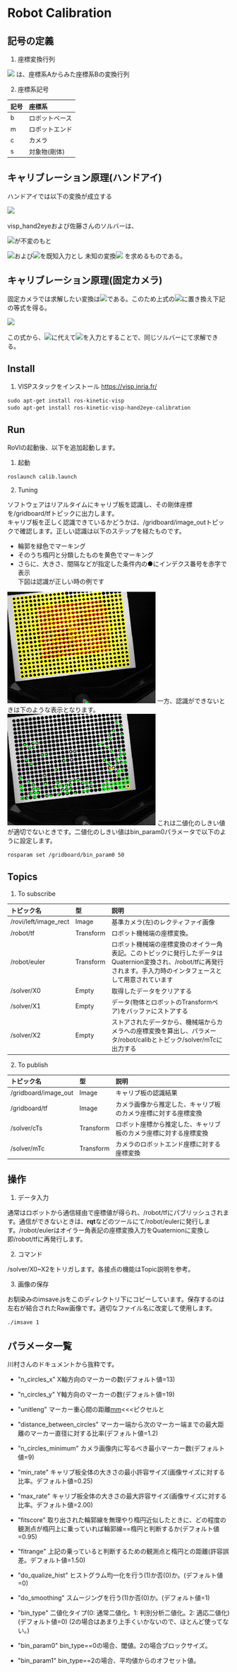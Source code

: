 # Robot Calibration

## 記号の定義
1. 座標変換行列
<img src="https://latex.codecogs.com/gif.latex?{}^{A}T_{B}" />
は、座標系Aからみた座標系Bの変換行列

2. 座標系記号

|記号|座標系|
|:----|:----|
|b|ロボットベース|
|m|ロボットエンド|
|c|カメラ|
|s|対象物(剛体)|

## キャリブレーション原理(ハンドアイ)
ハンドアイでは以下の変換が成立する

  <img src="https://latex.codecogs.com/gif.latex?{}^{b}T_{s}={}^{b}T_{m}\cdot{}^{m}T_{c}\cdot{}^{c}T_{s}" />

visp_hand2eyeおよび佐藤さんのソルバーは、

<img src="https://latex.codecogs.com/gif.latex?{}^{b}T_{s}">が不変のもと

<img src="https://latex.codecogs.com/gif.latex?{}^{b}T_{m}">および<img src="https://latex.codecogs.com/gif.latex?{}^{c}T_{s}">を既知入力とし
未知の変換<img src="https://latex.codecogs.com/gif.latex?{}^{m}T_{c}">
を求めるものである。

## キャリブレーション原理(固定カメラ)
固定カメラでは求解したい変換は<img src="https://latex.codecogs.com/gif.latex?{}^{b}T_{c}" />である。このため上式の<img src="https://latex.codecogs.com/gif.latex?{}^{m}T_{c}" />に置き換え下記の等式を得る。

  <img src="https://latex.codecogs.com/gif.latex?{}^{m}T_{s}={}^{m}T_{b}\cdot{}^{b}T_{c}\cdot{}^{c}T_{s}" />

この式から、<img src="https://latex.codecogs.com/gif.latex?{}^{b}T_{m}">に代えて<img src="https://latex.codecogs.com/gif.latex?{}^{m}T_{b}(={}^{b}T_{m}^{-1})">を入力とすることで、同じソルバーにて求解できる。

## Install

1. VISPスタックをインストール
https://visp.inria.fr/

~~~
sudo apt-get install ros-kinetic-visp
sudo apt-get install ros-kinetic-visp-hand2eye-calibration
~~~

## Run

RoVIの起動後、以下を追加起動します。

1. 起動
~~~
roslaunch calib.launch
~~~

2. Tuning

ソフトウェアはリアルタイムにキャリブ板を認識し、その剛体座標を/gridboard/tfトピックに出力します。  
キャリブ板を正しく認識できているかどうかは、/gridboard/image_outトピックで確認します。正しい認識は以下のステップを経たものです。
- 輪郭を緑色でマーキング
- そのうち楕円と分類したものを黄色でマーキング
- さらに、大きさ、間隔などが指定した条件内の●にインデクス番号を赤字で表示  
下図は認識が正しい時の例です
<img src="fig2.png">  
一方、認識ができないときは下のような表示となります。
<img src="fig1.png">  
これは二値化のしきい値が適切でないときです。二値化のしきい値はbin_param0パラメータで以下のように設定します。

~~~
rosparam set /gridboard/bin_param0 50
~~~

## Topics

1. To subscribe

|トピック名|型|説明|
|:----|:----|:----|
|/rovi/left/image_rect|Image|基準カメラ(左)のレクティファイ画像|
|/robot/tf|Transform|ロボット機械端の座標変換。|
|/robot/euler|Transform|ロボット機械端の座標変換のオイラー角表記。このトピックに発行したデータはQuaternion変換され、/robot/tfに再発行されます。手入力時のインタフェースとして用意されています|
|/solver/X0|Empty|取得したデータをクリアする|
|/solver/X1|Empty|データ(物体とロボットのTransformペア)をバッファにストアする|
|/solver/X2|Empty|ストアされたデータから、機械端からカメラへの座標変換を算出し、パラメータ/robot/calibとトピック/solver/mTcに出力する|

2. To publish

|トピック名|型|説明|
|:----|:----|:----|
|/gridboard/image_out|Image|キャリブ板の認識結果|
|/gridboard/tf|Image|カメラ画像から推定した、キャリブ板のカメラ座標に対する座標変換|
|/solver/cTs|Transform|ロボット座標から推定した、キャリブ板のカメラ座標に対する座標変換|
|/solver/mTc|Transform|カメラのロボットエンド座標に対する座標変換|

## 操作

1. データ入力

通常はロボットから通信経由で座標値が得られ、/robot/tfにパブリッシュされます。通信ができないときは、<b>rqt</b>などのツールにて/robot/eulerに発行します。/robot/eulerはオイラー角表記の座標変換入力をQuaternionに変換し即/robot/tfに再発行します。

2. コマンド

/solver/X0~X2をトリガします。各接点の機能はTopic説明を参考。

3. 画像の保存

お馴染みのimsave.jsをこのディレクトリ下にコピーしています。保存するのは左右が結合されたRaw画像です。適切なファイル名に改変して使用します。
~~~
./imsave 1
~~~

## パラメータ一覧
川村さんのドキュメントから抜粋です。

- "n_circles_x"	X軸方向のマーカーの数(デフォルト値=13)
- "n_circles_y"	Y軸方向のマーカーの数(デフォルト値=19)
- "unitleng"		マーカー重心間の距離[mm](デフォルト値=60.0)<<<ピクセルと
- "distance_between_circles"	マーカー端から次のマーカー端までの最大距離のマーカー直径に対する比率(デフォルト値=1.2)

- "n_circles_minimum"	カメラ画像内に写るべき最小マーカー数(デフォルト値=9)
- "min_rate"	キャリブ板全体の大きさの最小許容サイズ(画像サイズに対する比率。デフォルト値=0.25) 
- "max_rate"	キャリブ板全体の大きさの最大許容サイズ(画像サイズに対する比率。デフォルト値=2.00)
- "fitscore"	取り出された輪郭線を無理やり楕円近似したときに、どの程度の観測点が楕円上に乗っていれば輪郭線==楕円と判断するか(デフォルト値=0.95)
- "fitrange"	上記の乗っていると判断するための観測点と楕円との距離(許容誤差。デフォルト値=1.50)

- "do_qualize_hist"	ヒストグラム均一化を行う(1)か否(0)か。(デフォルト値=0)
- "do_smoothing"	スムージングを行う(1)か否(0)か。(デフォルト値=1)
- "bin_type"	二値化タイプ(0: 通常二値化。1: 判別分析二値化。2: 適応二値化)(デフォルト値=0)	(2の場合はあまり上手くいかないので、ほとんど使ってない。)
- "bin_param0"	bin_type==0の場合、閾値。2の場合ブロックサイズ。
- "bin_param1"	bin_type==2の場合、平均値からのオフセット値。
